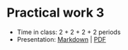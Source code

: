 # Practical work 3

- Time in class: 2 + 2 + 2 + 2 periods
- Presentation: [Markdown](./PRESENTATION.md) |
  [PDF](https://heig-vd-dai-course.github.io/heig-vd-dai-course/17-practical-work-3/17-practical-work-3.pdf)
